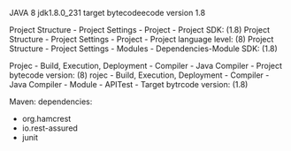 JAVA 8
jdk1.8.0_231
target bytecodeecode version 1.8

Project Structure - Project Settings - Project - Project SDK: (1.8)
Project Structure - Project Settings - Project - Project language level: (8)
Project Structure - Project Settings - Modules - Dependencies-Module SDK: (1.8)

Projec - Build, Execution, Deployment - Compiler - Java Compiler - Project bytecode version: (8)
rojec - Build, Execution, Deployment - Compiler - Java Compiler - Module - APITest - Target bytrcode version: (1.8)

Maven: dependencies:
- org.hamcrest
- io.rest-assured
- junit
